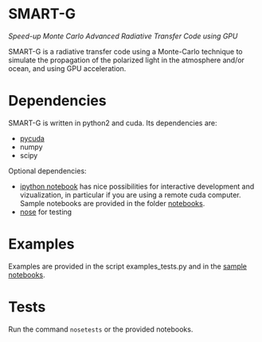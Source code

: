 # SMART-G
_Speed-up Monte Carlo Advanced Radiative Transfer Code using GPU_

SMART-G is a radiative transfer code using a Monte-Carlo technique to simulate the propagation of the polarized light in the atmosphere and/or ocean, and using GPU acceleration.

# Dependencies
SMART-G is written in python2 and cuda. Its dependencies are:
* [pycuda](http://mathema.tician.de/software/pycuda/)
* numpy
* scipy

Optional dependencies:
* [ipython notebook](http://ipython.org/notebook.html) has nice possibilities for interactive development and vizualization, in particular if you are using a remote cuda computer. Sample notebooks are provided in the folder [notebooks](notebooks).
* [nose](http://nose.readthedocs.org/) for testing

# Examples
Examples are provided in the script examples_tests.py and in the [sample notebooks](notebooks).

# Tests
Run the command `nosetests` or the provided notebooks.
